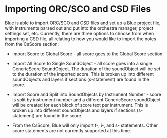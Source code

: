 # Importing ORC/SCO and CSD Files

Blue is able to import ORC/SCO and CSD files and set up a Blue project
file, with instruments parsed out and put into the orchestra manager,
project settings set, etc. Currently, there are three options to choose
from when importing a CSD file, all relating to how you would like to
import the notes from the CsScore section:

  - Import Score to Global Score - all score goes to the Global Score
    section

  - Import All Score to Single SoundObject - all score goes into a
    single GenericScore SoundObject. The duration of the soundObject
    will be set to the duration of the imported score. This is broken up
    into different soundObjects and layers if sections (s-statement) are
    found in the score.

  - Import Score and Split into SoundObjects by Instrument Number -
    score is split by instrument number and a different GenericScore
    soundObject will be created for each block of score text per
    instrument. This is broken up into different soundObjects and layers
    if sections (s-statement) are found in the score.

<!-- end list -->

  - From the CsScore, Blue will only import f-, i-, and s- statements.
    Other score statements are not currently supported at this time.
